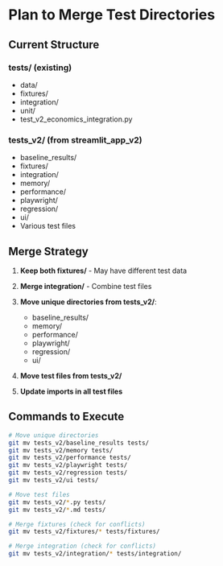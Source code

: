 # Plan to Merge Test Directories

## Current Structure

### tests/ (existing)
- data/
- fixtures/
- integration/
- unit/
- test_v2_economics_integration.py

### tests_v2/ (from streamlit_app_v2)
- baseline_results/
- fixtures/
- integration/
- memory/
- performance/
- playwright/
- regression/
- ui/
- Various test files

## Merge Strategy

1. **Keep both fixtures/** - May have different test data
2. **Merge integration/** - Combine test files
3. **Move unique directories from tests_v2/**:
   - baseline_results/
   - memory/
   - performance/
   - playwright/
   - regression/
   - ui/

4. **Move test files from tests_v2/**
5. **Update imports in all test files**

## Commands to Execute

```bash
# Move unique directories
git mv tests_v2/baseline_results tests/
git mv tests_v2/memory tests/
git mv tests_v2/performance tests/
git mv tests_v2/playwright tests/
git mv tests_v2/regression tests/
git mv tests_v2/ui tests/

# Move test files
git mv tests_v2/*.py tests/
git mv tests_v2/*.md tests/

# Merge fixtures (check for conflicts)
git mv tests_v2/fixtures/* tests/fixtures/

# Merge integration (check for conflicts)
git mv tests_v2/integration/* tests/integration/
```